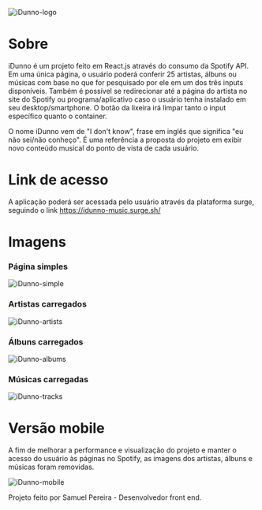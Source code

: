 <img src="https://i.ibb.co/9yMnvjG/image.png" alt="iDunno-logo"></img>

<h1>Sobre</h1>

iDunno é um projeto feito em React.js através do consumo da Spotify API. Em uma única página, o usuário poderá conferir 25 artistas, álbuns ou músicas com base no que for pesquisado por ele em um dos três inputs disponíveis. Também é possível se redirecionar até a página do artista no site do Spotify ou programa/aplicativo caso o usuário tenha instalado em seu desktop/smartphone. O botão da lixeira irá limpar tanto o input específico quanto o container.

O nome iDunno vem de "I don't know", frase em inglês que significa "eu não sei/não conheço". É uma referência a proposta do projeto em exibir novo conteúdo musical do ponto de vista de cada usuário.

<h1>Link de acesso</h1>

A aplicação poderá ser acessada pelo usuário através da plataforma surge, seguindo o link https://idunno-music.surge.sh/

<h1>Imagens</h1>
   
<h3>Página simples</h3>

<img src="https://i.ibb.co/RShxqDg/image.png" alt="iDunno-simple"></img>

<h3>Artistas carregados</h3>

<img src="https://i.ibb.co/KbzYK06/image.png" alt="iDunno-artists"></img>

<h3>Álbuns carregados</h3>

<img src="https://i.ibb.co/VVCr55Q/image.png" alt="iDunno-albums"></img>

<h3>Músicas carregadas</h3>

<img src="https://i.ibb.co/6DwrNgg/image.png" alt="iDunno-tracks"></img>

<h1>Versão mobile </h1>

A fim de melhorar a performance e visualização do projeto e manter o acesso do usuário às páginas no Spotify, as imagens dos artistas, álbuns e músicas foram removidas.

<img src="https://i.ibb.co/VNV2Jg5/image.png" alt="iDunno-mobile"></img>

Projeto feito por Samuel Pereira - Desenvolvedor front end.


